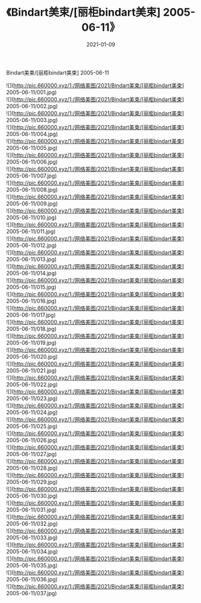 ﻿---
layout: post
title:  《Bindart美束/[丽柜bindart美束] 2005-06-11》
date:   2021-01-09
img: http://pic.660000.xyz/1:/网络美图/2021/Bindart美束/[丽柜bindart美束] 2005-06-11/000.jpg
categories: [美女, 清纯, 唯美]
---

Bindart美束/[丽柜bindart美束] 2005-06-11

 ![](http://pic.660000.xyz/1:/网络美图/2021/Bindart美束/[丽柜bindart美束] 2005-06-11/001.jpg) <br>![](http://pic.660000.xyz/1:/网络美图/2021/Bindart美束/[丽柜bindart美束] 2005-06-11/002.jpg) <br>![](http://pic.660000.xyz/1:/网络美图/2021/Bindart美束/[丽柜bindart美束] 2005-06-11/003.jpg) <br>![](http://pic.660000.xyz/1:/网络美图/2021/Bindart美束/[丽柜bindart美束] 2005-06-11/004.jpg) <br>![](http://pic.660000.xyz/1:/网络美图/2021/Bindart美束/[丽柜bindart美束] 2005-06-11/005.jpg) <br>![](http://pic.660000.xyz/1:/网络美图/2021/Bindart美束/[丽柜bindart美束] 2005-06-11/006.jpg) <br>![](http://pic.660000.xyz/1:/网络美图/2021/Bindart美束/[丽柜bindart美束] 2005-06-11/007.jpg) <br>![](http://pic.660000.xyz/1:/网络美图/2021/Bindart美束/[丽柜bindart美束] 2005-06-11/008.jpg) <br>![](http://pic.660000.xyz/1:/网络美图/2021/Bindart美束/[丽柜bindart美束] 2005-06-11/009.jpg) <br>![](http://pic.660000.xyz/1:/网络美图/2021/Bindart美束/[丽柜bindart美束] 2005-06-11/010.jpg) <br>![](http://pic.660000.xyz/1:/网络美图/2021/Bindart美束/[丽柜bindart美束] 2005-06-11/011.jpg) <br>![](http://pic.660000.xyz/1:/网络美图/2021/Bindart美束/[丽柜bindart美束] 2005-06-11/012.jpg) <br>![](http://pic.660000.xyz/1:/网络美图/2021/Bindart美束/[丽柜bindart美束] 2005-06-11/013.jpg) <br>![](http://pic.660000.xyz/1:/网络美图/2021/Bindart美束/[丽柜bindart美束] 2005-06-11/014.jpg) <br>![](http://pic.660000.xyz/1:/网络美图/2021/Bindart美束/[丽柜bindart美束] 2005-06-11/015.jpg) <br>![](http://pic.660000.xyz/1:/网络美图/2021/Bindart美束/[丽柜bindart美束] 2005-06-11/016.jpg) <br>![](http://pic.660000.xyz/1:/网络美图/2021/Bindart美束/[丽柜bindart美束] 2005-06-11/017.jpg) <br>![](http://pic.660000.xyz/1:/网络美图/2021/Bindart美束/[丽柜bindart美束] 2005-06-11/018.jpg) <br>![](http://pic.660000.xyz/1:/网络美图/2021/Bindart美束/[丽柜bindart美束] 2005-06-11/019.jpg) <br>![](http://pic.660000.xyz/1:/网络美图/2021/Bindart美束/[丽柜bindart美束] 2005-06-11/020.jpg) <br>![](http://pic.660000.xyz/1:/网络美图/2021/Bindart美束/[丽柜bindart美束] 2005-06-11/021.jpg) <br>![](http://pic.660000.xyz/1:/网络美图/2021/Bindart美束/[丽柜bindart美束] 2005-06-11/022.jpg) <br>![](http://pic.660000.xyz/1:/网络美图/2021/Bindart美束/[丽柜bindart美束] 2005-06-11/023.jpg) <br>![](http://pic.660000.xyz/1:/网络美图/2021/Bindart美束/[丽柜bindart美束] 2005-06-11/024.jpg) <br>![](http://pic.660000.xyz/1:/网络美图/2021/Bindart美束/[丽柜bindart美束] 2005-06-11/025.jpg) <br>![](http://pic.660000.xyz/1:/网络美图/2021/Bindart美束/[丽柜bindart美束] 2005-06-11/026.jpg) <br>![](http://pic.660000.xyz/1:/网络美图/2021/Bindart美束/[丽柜bindart美束] 2005-06-11/027.jpg) <br>![](http://pic.660000.xyz/1:/网络美图/2021/Bindart美束/[丽柜bindart美束] 2005-06-11/028.jpg) <br>![](http://pic.660000.xyz/1:/网络美图/2021/Bindart美束/[丽柜bindart美束] 2005-06-11/029.jpg) <br>![](http://pic.660000.xyz/1:/网络美图/2021/Bindart美束/[丽柜bindart美束] 2005-06-11/030.jpg) <br>![](http://pic.660000.xyz/1:/网络美图/2021/Bindart美束/[丽柜bindart美束] 2005-06-11/031.jpg) <br>![](http://pic.660000.xyz/1:/网络美图/2021/Bindart美束/[丽柜bindart美束] 2005-06-11/032.jpg) <br>![](http://pic.660000.xyz/1:/网络美图/2021/Bindart美束/[丽柜bindart美束] 2005-06-11/033.jpg) <br>![](http://pic.660000.xyz/1:/网络美图/2021/Bindart美束/[丽柜bindart美束] 2005-06-11/034.jpg) <br>![](http://pic.660000.xyz/1:/网络美图/2021/Bindart美束/[丽柜bindart美束] 2005-06-11/035.jpg) <br>![](http://pic.660000.xyz/1:/网络美图/2021/Bindart美束/[丽柜bindart美束] 2005-06-11/036.jpg) <br>![](http://pic.660000.xyz/1:/网络美图/2021/Bindart美束/[丽柜bindart美束] 2005-06-11/037.jpg) <br>